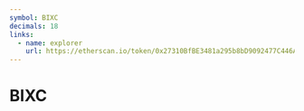 ```yaml
---
symbol: BIXC
decimals: 18
links:
  - name: explorer
    url: https://etherscan.io/token/0x27310BfBE3481a295b8bD9092477C446A56C706c
---
```


# BIXC
